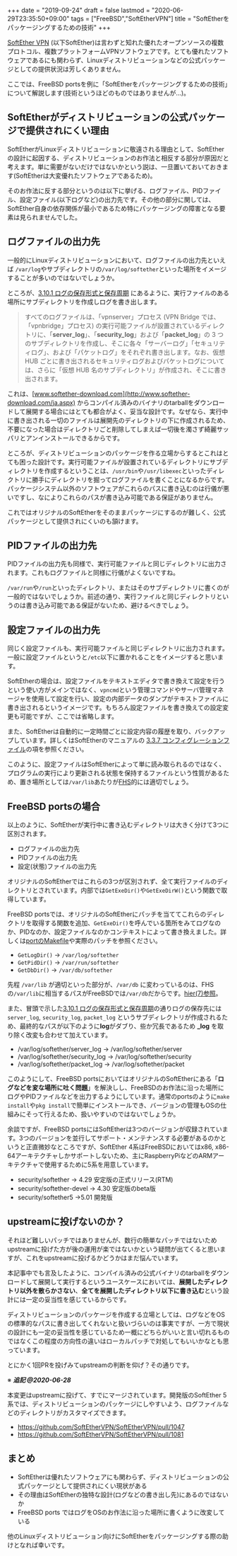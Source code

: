 +++
date = "2019-09-24"
draft = false
lastmod = "2020-06-29T23:35:50+09:00"
tags = ["FreeBSD","SoftEtherVPN"]
title = "SoftEtherをパッケージングするための技術"
+++


[SoftEther VPN](https://www.softether.org/) (以下SoftEther)は言わずと知れた優れたオープンソースの複数プロトコル、複数プラットフォームVPNソフトウェアです。とても優れたソフトウェアであるにも関わらず、Linuxディストリビューションなどの公式パッケージとしての提供状況は芳しくありません。

ここでは、FreeBSD portsを例に「SoftEtherをパッケージングするための技術」について解説します(技術というほどのものではありませんが…)。

## SoftEtherがディストリビューションの公式パッケージで提供されにくい理由

SoftEtherがLinuxディストリビューションに敬遠される理由として、SoftEtherの設計に起因する、ディストリビューションのお作法と相反する部分が原因だと考えます。単に需要がないだけではないかという説は、一旦置いておいておきます(SoftEtherは大変優れたソフトウェアであるため)。

そのお作法に反する部分というのは以下に挙げる、ログファイル、PIDファイル、設定ファイル(以下ログなど)の出力先です。その他の部分に関しては、SoftEther自身の依存関係が最小であるため特にパッケージングの障害となる要素は見られませんでした。

## ログファイルの出力先

一般的にLinuxディストリビューションにおいて、ログファイルの出力先といえば `/var/log`やサブディレクトリの`/var/log/softether`といった場所をイメージすることが多いのではないでしょうか。

ところが、[3.10.1 ログの保存形式と保存周期](https://ja.softether.org/4-docs/1-manual/3/3.A) にあるように、実行ファイルのある場所にサブディレクトリを作成しログを書き出します。

> すべてのログファイルは、「vpnserver」プロセス (VPN Bridge では、「vpnbridge」プロセス) の実行可能ファイルが設置されているディレクトリに、「**server_log**」、「**security_log**」および「**packet_log**」の 3 つのサブディレクトリを作成し、そこに各々「サーバーログ」「セキュリティログ」、および「パケットログ」をそれぞれ書き出します。なお、仮想 HUB ごとに書き出されるセキュリティログおよびパケットログについては、さらに「仮想 HUB 名のサブディレクトリ」が作成され、そこに書き出されます。

これは、[www.softether-download.com](http://www.softether-download.com/ja.aspx) からコンパイル済みのバイナリのtarballをダウンロードして展開する場合にはとても都合がよく、妥当な設計です。なぜなら、実行中に書き出される一切のファイルは展開先のディレクトリの下に作成されるため、不要になった場合はディレクトリごと削除してしまえば一切後を濁さず綺麗サッパリとアンインストールできるからです。

ところが、ディストリビューションのパッケージを作る立場からするとこれはとても困った設計です。実行可能ファイルが設置されているディレクトリにサブディレクトリを作成するということは、`/usr/bin`や`/usr/libexec`といったディレクトリに勝手にディレクトリを掘ってログファイルを書くことになるからです。パッケージシステム以外のソフトウェアがこれらのパスに書き込むのは行儀が悪いですし、なによりこれらのパスが書き込み可能である保証がありません。

これではオリジナルのSoftEtherをそのままパッケージにするのが難しく、公式パッケージとして提供されにくいのも頷けます。

## PIDファイルの出力先
PIDファイルの出力先も同様で、実行可能ファイルと同じディレクトリに出力されます。これもログファイルと同様に行儀がよくないですね。

`/var/run`や`/run`といったディレクトリ、またはそのサブディレクトリに書くのが一般的ではないでしょうか。前述の通り、実行ファイルと同じディレクトリというのは書き込み可能である保証がないため、避けるべきでしょう。

## 設定ファイルの出力先

同じく設定ファイルも、実行可能ファイルと同じディレクトリに出力されます。一般に設定ファイルというと`/etc`以下に置かれることをイメージすると思います。

SoftEtherの場合は、設定ファイルをテキストエディタで書き換えて設定を行うという使い方がメインではなく、`vpncmd`という管理コマンドやサーバ管理マネージャを使用して設定を行い、設定の内部データのダンプがテキストファイルに書き出されるというイメージです。もちろん設定ファイルを書き換えての設定変更も可能ですが、ここでは省略します。

また、SoftEtherは自動的に一定時間ごとに設定内容の履歴を取り、バックアップしています。詳しくはSoftEtherのマニュアルの [3.3.7 コンフィグレーションファイル](https://ja.softether.org/4-docs/1-manual/3/3.3)の項を参照ください。

このように、設定ファイルはSoftEtherによって単に読み取られるのではなく、プログラムの実行により更新される状態を保持するファイルという性質があるため、置き場所としては`/var/lib`あたりが[FHS](http://refspecs.linuxfoundation.org/FHS_3.0/fhs/ch05s08.html)的には適切でしょう。

## FreeBSD portsの場合

以上のように、SoftEtherが実行中に書き込むディレクトリは大きく分けて3つに区別されます。

* ログファイルの出力先
* PIDファイルの出力先
* 設定(状態)ファイルの出力先

オリジナルのSoftEtherではこれらの3つが区別されず、全て実行ファイルのディレクトリとされています。内部では`GetExeDir()`や`GetExeDirW()`という関数で取得しています。

FreeBSD portsでは、オリジナルのSoftEtherにパッチを当ててこれらのディレクトリを取得する関数を追加、`GetExeDir()`を呼んでいる箇所をみてログなのか、PIDなのか、設定ファイルなのかコンテキストによって書き換えました。詳しくは[portのMakefile](https://svnweb.freebsd.org/ports/head/security/softether5/Makefile?revision=512198&view=markup)や実際のパッチを参照ください。

* `GetLogDir()` → `/var/log/softether`
* `GetPidDir()` → `/var/run/softether`
* `GetDbDir()` → `/var/db/softether` 

先程 `/var/lib` が適切といった部分が、`/var/db` に変わっているのは、FHSの`/var/lib`に相当するパスがFreeBSDでは`/var/db`だからです。[hier(7)参照](https://www.freebsd.org/cgi/man.cgi?hier%287%29)。

また、冒頭で示した[3.10.1 ログの保存形式と保存周期](https://ja.softether.org/4-docs/1-manual/3/3.A)の通りログの保存先には `server_log`, `security_log`, `packet_log` というサブディレクトリが作成されるため、最終的なパスが以下のように**log**がダブり、些か冗長であるため **_log** を取り除く改変も合わせて加えています。

* /var/log/softether/server_log → /var/log/softether/server
* /var/log/softether/security_log → /var/log/softether/security
* /var/log/softether/packet_log → /var/log/softether/packet

このようにして、FreeBSD portsにおいてはオリジナルのSoftEtherにある「**ログなどを変な場所に吐く問題**」を解決しし、FreeBSDのお作法に沿った場所にログやPIDファイルなどを出力するようにしています。通常のportsのように`make install`や`pkg install`で簡単にインストールでき、バージョンの管理もOSの仕組みにそって行えるため、扱いやすいのではないでしょうか。

余談ですが、FreeBSD portsにはSoftEtherは3つのバージョンが収録されています。3つのバージョンを並行してサポート・メンテナンスする必要があるのかというと正直微妙なところですが、SoftEther 4系はFreeBSDにおいてはx86, x86-64アーキテクチャしかサポートしないため、主にRaspberryPiなどのARMアーキテクチャで使用するために5系を用意しています。

* security/softether → 4.29 安定版の正式リリース(RTM)
* security/softether-devel → 4.30 安定版のbeta版
* security/softether5 →5.01 開発版

## upstreamに投げないのか？

それほど難しいパッチではありませんが、数行の簡単なパッチではないためupstreamに投げた方が後の運用が楽ではないかという疑問が出てくると思いますが、これをupstreamに投げるかどうかはまだ悩んでいます。

本記事中でも言及したように、コンパイル済みの公式バイナリのtarballをダウンロードして展開して実行するというユースケースにおいては、**展開したディレクトリ以外を散らかさない**、**全てを展開したディレクトリ以下に書き込む**という設計には一定の妥当性を感じているからです。

ディストリビューションのパッケージを作成する立場としては、ログなどをOSの標準的なパスに書き出してくれないと扱いづらいのは事実ですが、一方で現状の設計にも一定の妥当性を感じているため一概にどちらがいいと言い切れるものではなくこの程度の方向性の違いはローカルパッチで対処してもいいかなとも思っています。

とにかく1回PRを投げみてupstreamの判断を仰げ？その通りです。

※ ***追記 @2020-06-28*** 

本変更はupstreamに投げて、すでにマージされています。開発版のSoftEther 5系では、ディストリビューションのパッケージにしやすいよう、ログファイルなどのディレクトリがカスタマイズできます。

* https://github.com/SoftEtherVPN/SoftEtherVPN/pull/1047
* https://github.com/SoftEtherVPN/SoftEtherVPN/pull/1081

## まとめ

* SoftEtherは優れたソフトウェアにも関わらず、ディストリビューションの公式パッケージとして提供されにくい現状がある
* その理由はSoftEtherの独特な設計(ログなどの書き出し先)にあるのではないか
* FreeBSD ports ではログをOSのお作法に沿った場所に書くように改変している

他のLinuxディストリビューション向けにSoftEtherをパッケージングする際の助けとなれば幸いです。



